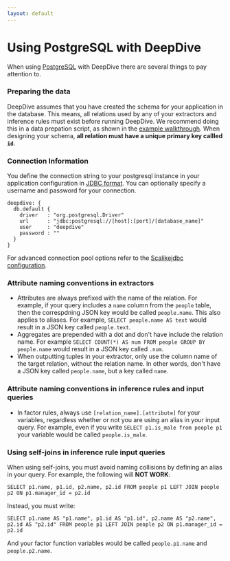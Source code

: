 ```yaml
---
layout: default
---
```


# Using PostgreSQL with DeepDive

When using [PostgreSQL](postgresql.org) with DeepDive there are several things to pay attention to.

### Preparing the data

DeepDive assumes that you have created the schema for your application in the database. This means, all relations used by any of your extractors and inference rules must exist before running DeepDive. We recommend doing this in a data prepation script, as shown in the [example walkthrough](example.html). When designing your schema, **all relation must have a unique primary key callled `id`**. 

### Connection Information

You define the connection string to your postgresql instance in your application configuration in [JDBC format](http://jdbc.postgresql.org/documentation/80/connect.html). You can optionally specify a username and password for your connection.
    
    deepdive: {
      db.default {
        driver   : "org.postgresql.Driver"
        url      : "jdbc:postgresql://[host]:[port]/[database_name]"
        user     : "deepdive"
        password : ""
      }
    }

For advanced connection pool options refer to the [Scalikejdbc configuration](http://scalikejdbc.org/documentation/configuration.html).

### Attribute naming conventions in extractors

- Attributes are always prefixed with the name of the relation. For example, if your query includes a `name` column from the `people` table, then the correspdning JSON key would be called `people.name`. This also applies to aliases. For example, `SELECT people.name AS text` would result in a JSON key called `people.text`.
- Aggregates are prepended with a dot and don't have include the relation name. For example `SELECT COUNT(*) AS num FROM people GROUP BY people.name` would result in a JSON key called `.num`.
- When outputting tuples in your extractor, only use the column name of the target relation, without the relation name. In other words, don't have a JSON key called `people.name`, but a key called `name`.


### Attribute naming conventions in inference rules and input queries

- In factor rules, always use `[relation_name].[attribute]` for your variables, regardless whether or not you are using an alias in your input query. For example, even if you write `SELECT p1.is_male from people p1` your variable would be called `people.is_male`.

###  Using self-joins in inference rule input queries

When using self-joins, you must avoid naming collisions by defining an alias in your query. For example, the following will **NOT WORK**:

    SELECT p1.name, p1.id, p2.name, p2.id FROM people p1 LEFT JOIN people p2 ON p1.manager_id = p2.id

Instead, you must write:

    SELECT p1.name AS "p1.name", p1.id AS "p1.id", p2.name AS "p2.name", p2.id AS "p2.id" FROM people p1 LEFT JOIN people p2 ON p1.manager_id = p2.id

And your factor function variables would be called `people.p1.name` and `people.p2.name`.

